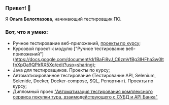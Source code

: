 ### Привет! 👋

Я **Ольга Белоглазова**, начинающий тестировщик ПО.

### Вот, что я умею:
- Ручное тестирование веб-приложений, [проекты по курсу](https://github.com/FecklaSveckla/FecklaSveckla/blob/main/HomeworkIntroductiontoTesting);
- Курсовой проект к модулю ["Ручное тестирование веб-приложений"] (https://docs.google.com/document/d/1BaFi8vJ_C6zmVfBg3IHFha3w0ltfpXpOa9QPlrRX5Xo/edit?usp=sharing);
- Java для тестировщиков. Проекты по курсу;
- Автоматизированное тестирование (Тестирование API, Selenium, Selenide, Docker, Docker-compose, SQL, Репортинг). Проекты по курсу;
- Дипломный проек ["Автоматизация тестирования комплексного сервиса покупки тура, взаимодействующего с СУБД и API Банка"](https://github.com/FecklaSveckla/Diplom/blob/main/README.md)
